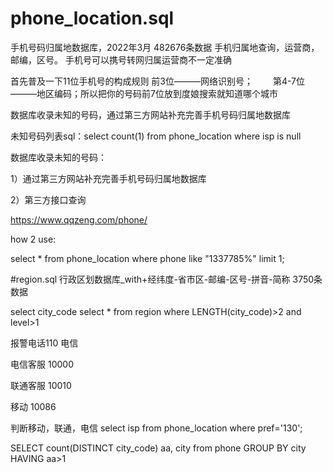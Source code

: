 # phone_location.sql
手机号码归属地数据库，2022年3月 482676条数据  手机归属地查询，运营商，邮编，区号。
手机号可以携号转网归属运营商不一定准确

首先普及一下11位手机号的构成规则
前3位———网络识别号；　　
第4-7位———地区编码；所以把你的号码前7位放到度娘搜索就知道哪个城市

数据库收录未知的号码，通过第三方网站补充完善手机号码归属地数据库

未知号码列表sql：select count(1) from phone_location where isp is null

数据库收录未知的号码：

1）通过第三方网站补充完善手机号码归属地数据库

2）第三方接口查询

https://www.qqzeng.com/phone/

how 2 use:

select * from phone_location where phone like "1337785%" limit 1;

#region.sql
行政区划数据库_with+经纬度-省市区-邮编-区号-拼音-简称 3750条数据

select city_code select * from region where LENGTH(city_code)>2 and level>1

报警电话110 电信

电信客服 10000  

联通客服 10010

移动  10086


判断移动，联通，电信  select isp from phone_location where pref='130';

SELECT count(DISTINCT city_code) aa, city from phone GROUP BY city HAVING aa>1
